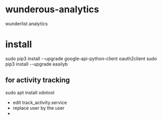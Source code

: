 # wunderous-analytics
wunderlist analytics

# install
sudo pip3 install --upgrade google-api-python-client oauth2client
sudo pip3 install --upgrade easilyb

## for activity tracking
sudo apt install xdotool

- edit track_activity.service
- replace user by the user
-